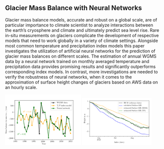 ## Glacier Mass Balance with Neural Networks

Glacier mass balance models, accurate and robust on a global scale, are of particular importance to climate scientist to analyze interactions between the earth’s cryosphere and climate and ultimately predict sea level rise. Rare in-situ measurements on glaciers complicate the development of respective models that need to work globally in a variety of climate settings. Alongside most common temperature and precipitation index models this paper investigates the utilization of artificial neural networks for the prediction of glacier mass balances on different scales. The estimation of annual WGMS data by a neural network trained on monthly averaged temperature and precipitation data provides promising results and significantly outperforms corresponding index models. In contrast, more investigations are needed to verify the robustness of neural networks, when it comes to the approximation of surface height changes of glaciers based on AWS data on an hourly scale.

<p float="center">
  <img src="./Figures/claridenfirn.png" width="49%" />
  <img src="./Figures/ZhadangSMB.png" width="45%" />
</p>
